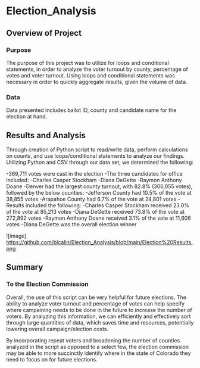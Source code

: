 # Election_Analysis

## Overview of Project
### Purpose
The purpose of this project was to utilize for loops and conditional statements, in order to analyze the voter turnout by county, percentage of votes and voter turnout. Using loops and conditional statements was necessary in order to quickly aggregate results, given the volume of data.

### Data
Data presented includes ballot ID, county and candidate name for the election at hand.

## Results and Analysis
 Through creation of Python script to read/write data, perform calculations on counts, and use loops/conditional statements to analyze our findings. Utilizing Python and CSV through our data set, we determined the following:
 
-369,711 votes were cast in the election
-The three candidates for office included:
  -Charles Casper Stockham
  -Diana DeGette
  -Raymon Anthony Doane
 -Denver had the largest county turnout, with 82.8% (306,055 votes), followed by the below counties:
  -Jefferson County had 10.5% of the vote at 38,855 votes
  -Arapahoe County had 6.7% of the vote at 24,801 votes
 -Results included the following:
  -Charles Casper Stockham received 23.0% of the vote at 85,213 votes
  -Diana DeGette received 73.8% of the vote at 272,892 votes
  -Raymon Anthony Doane received 3.1% of the vote at 11,606 votes
 -Diana DeGette was the overall election winner

![image] https://github.com/blcalin/Election_Analysis/blob/main/Election%20Results.png

## Summary
### To the Election Commission

Overall, the use of this script can be very helpful for future elections. The ability to analyze voter turnout and percentage of votes can help specify where campaining needs to be done in the future to increase the number of voters. By analyzing this information, we can efficiently and effectively sort through large quantities of data, which saves time and resources, potentially lowering overall campaign/election costs.

By incorporating repeat voters and broadening the number of counties analyzed in the script as opposed to a select few, the election commission may be able to more succinctly identify where in the state of Colorado they need to focus on for future elections.
